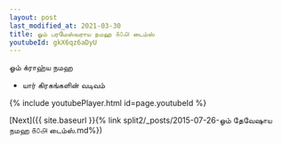 ```yaml
---
layout: post
last_modified_at: 2021-03-30
title: ஓம் பரமேஸ்வராய நமஹ ௧௦௮ டைம்ஸ்
youtubeId: gkX6qz6aDyU
---
```

 
 
 ஓம் க்ராஹ்ய நமஹ  
 
 -  யார் கிரகங்களின் வடிவம் 
 
  
 
  
 
 
 
 
 
 


{% include youtubePlayer.html id=page.youtubeId %}
 
[Next]({{ site.baseurl }}{% link  split2/_posts/2015-07-26-ஓம் தேவேஷாய நமஹ ௧௦௮ டைம்ஸ்.md%})
 
